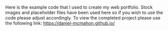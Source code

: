 Here is the example code that I used to create my web portfolio. Stock images and placeholder files have been used here so if you wish to use the code please adjust accordingly.
To view the completed project please use the following link: https://daniel-mcmahon.github.io/
